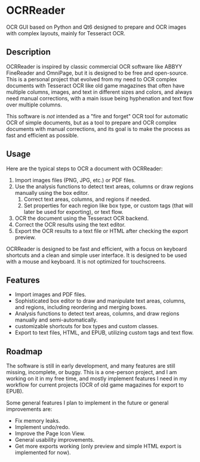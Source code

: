 # OCRReader

OCR GUI based on Python and Qt6 designed to prepare and OCR images with complex layouts, mainly for Tesseract OCR.

## Description

OCRReader is inspired by classic commercial OCR software like ABBYY FineReader and OmniPage, but it is designed to be free and open-source. This is a personal project that evolved from my need to OCR complex documents with Tesseract OCR like old game magazines that often have multiple columns, images, and text in different sizes and colors, and always need manual corrections, with a main issue being hyphenation and text flow over multiple columns.

This software is *not* intended as a "fire and forget" OCR tool for automatic OCR of simple documents, but as a tool to prepare and OCR complex documents with manual corrections, and its goal is to make the process as fast and efficient as possible.

## Usage

Here are the typical steps to OCR a document with OCRReader:

1. Import images files (PNG, JPG, etc.) or PDF files.
2. Use the analysis functions to detect text areas, columns or draw regions manually using the box editor.
   1. Correct text areas, columns, and regions if needed.
   2. Set properties for each region like box type, or custom tags (that will later be used for exporting), or text flow.
3. OCR the document using the Tesseract OCR backend.
4. Correct the OCR results using the text editor.
5. Export the OCR results to a text file or HTML after checking the export preview.

OCRReader is designed to be fast and efficient, with a focus on keyboard shortcuts and a clean and simple user interface. It is designed to be used with a mouse and keyboard. It is not optimized for touchscreens.

## Features
 - Import images and PDF files.
 - Sophisticated box editor to draw and manipulate text areas, columns, and regions, including reordering and merging boxes.
 - Analysis functions to detect text areas, columns, and draw regions manually and semi-automatically.
 - customizable shortcuts for box types and custom classes.
 - Export to text files, HTML, and EPUB, utilizing custom tags and text flow.
  
## Roadmap

The software is still in early development, and many features are still missing, incomplete, or buggy. This is a one-person project, and I am working on it in my free time, and mostly implement features I need in my workflow for current projects (OCR of old game magazines for export to EPUB).

Some general features I plan to implement in the future or general improvements are:

 - Fix memory leaks.
 - Implement undo/redo.
 - Improve the Page Icon View.
 - General usability improvements.
 - Get more exports working (only preview and simple HTML export is implemented for now).